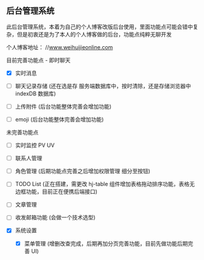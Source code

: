 ## 后台管理系统

此后台管理系统，本着为自己的个人博客改版后台使用，里面功能点可能会错中复杂，但是初衷还是为了本人的个人博客做的后台，功能点纯粹无聊开发

个人博客地址： //www.weihuijieonline.com

目前完善功能点 - 即时聊天

- [x] 实时消息

- [ ] 聊天记录存储 (还在选是存 服务端数据库中，按时清除，还是存储浏览器中 indexDB 数据库)

- [ ] 上传附件 (后台功能整体完善会增加功能)

- [ ] emoji (后台功能整体完善会增加功能)

未完善功能点

- [ ] 实时监控 PV UV

- [ ] 联系人管理

- [ ] 角色管理 (后期功能点完善之后增加权限管理 细分至按钮)

- [ ] TODO List (正在搭建，需更改 hj-table 组件增加表格拖动排序功能，表格无边框功能，目前正在便携后端接口)

- [ ] 文章管理

- [ ] 收发邮箱功能 (会做一个技术选型)
- [x] 系统设置
  - [x] 菜单管理 (增删改查完成，后期再加分页完善功能，目前先做功能后期完善 UI)
